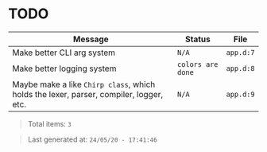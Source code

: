 # TODO

| Message | Status | File |
| --- | --- | --- |
| Make better CLI arg system | `N/A` | `app.d:7` |
| Make better logging system | `colors are done` | `app.d:8` |
| Maybe make a like `Chirp class`, which holds the lexer, parser, compiler, logger, etc. | `N/A` | `app.d:9` |

> Total items: `3`

> Last generated at: `24/05/20 - 17:41:46`